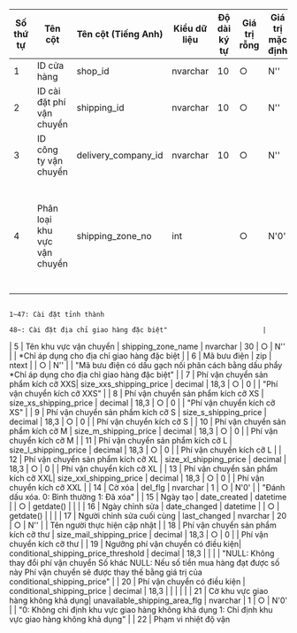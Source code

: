 | Số thứ tự | Tên cột                             | Tên cột (Tiếng Anh)            | Kiểu dữ liệu | Độ dài ký tự | Giá trị rỗng | Giá trị mặc định | Duy nhất | Giải thích                                                    |
|-----------|-------------------------------------|--------------------------------|--------------|---------------|--------------|------------------|----------|---------------------------------------------------------------|
| 1         | ID cửa hàng                         | shop_id                        | nvarchar     | 10            | ○            | N''              |          |                                                               |
| 2         | ID cài đặt phí vận chuyển          | shipping_id                    | nvarchar     | 10            | ○            | N''              |          |                                                               |
| 3         | ID công ty vận chuyển              | delivery_company_id            | nvarchar     | 10            | ○            | N''              |          |                                                               |
| 4         | Phân loại khu vực vận chuyển      | shipping_zone_no               | int          |               | ○            | N'0'             |          | "0: Phân loại cơ bản (không xem xét thông tin khu vực)
                                                                                                                      1~47: Cài đặt tỉnh thành
                                                                                                                      48~: Cài đặt địa chỉ giao hàng đặc biệt"                        |
| 5         | Tên khu vực vận chuyển            | shipping_zone_name             | nvarchar     | 30            | ○            | N''              |          | *Chỉ áp dụng cho địa chỉ giao hàng đặc biệt                     |
| 6         | Mã bưu điện                       | zip                            | ntext        |               | ○            | N''              |          | "Mã bưu điện có dấu gạch nối phân cách bằng dấu phẩy
                                                                                                                      *Chỉ áp dụng cho địa chỉ giao hàng đặc biệt"                    |
| 7         | Phí vận chuyển sản phẩm kích cỡ XXS| size_xxs_shipping_price       | decimal      | 18,3          | ○            | 0                |          | "Phí vận chuyển kích cỡ XXS"                                  |
| 8         | Phí vận chuyển sản phẩm kích cỡ XS | size_xs_shipping_price        | decimal      | 18,3          | ○            | 0                |          | "Phí vận chuyển kích cỡ XS"                                   |
| 9         | Phí vận chuyển sản phẩm kích cỡ S  | size_s_shipping_price         | decimal      | 18,3          | ○            | 0                |          | Phí vận chuyển kích cỡ S                                      |
| 10        | Phí vận chuyển sản phẩm kích cỡ M  | size_m_shipping_price         | decimal      | 18,3          | ○            | 0                |          | Phí vận chuyển kích cỡ M                                      |
| 11        | Phí vận chuyển sản phẩm kích cỡ L  | size_l_shipping_price         | decimal      | 18,3          | ○            | 0                |          | Phí vận chuyển kích cỡ L                                      |
| 12        | Phí vận chuyển sản phẩm kích cỡ XL | size_xl_shipping_price        | decimal      | 18,3          | ○            | 0                |          | Phí vận chuyển kích cỡ XL                                     |
| 13        | Phí vận chuyển sản phẩm kích cỡ XXL| size_xxl_shipping_price       | decimal      | 18,3          | ○            | 0                |          | Phí vận chuyển kích cỡ XXL                                    |
| 14        | Cờ xóa                             | del_flg                        | nvarchar     | 1             | ○            | N'0'             |          | "Đánh dấu xóa.
                                                                                                                      0: Bình thường
                                                                                                                      1: Đã xóa"                                                     |
| 15        | Ngày tạo                           | date_created                   | datetime     |               | ○            | getdate()        |          |                                                               |
| 16        | Ngày chỉnh sửa                     | date_changed                   | datetime     |               | ○            | getdate()        |          |                                                               |
| 17        | Người chỉnh sửa cuối cùng         | last_changed                   | nvarchar     | 20            | ○            | N''              |          | Tên người thực hiện cập nhật                                  |
| 18        | Phí vận chuyển sản phẩm kích cỡ thư | size_mail_shipping_price      | decimal      | 18,3          | ○            | 0                |          | Phí vận chuyển kích cỡ thư                                    |
| 19        | Ngưỡng phí vận chuyển có điều kiện| conditional_shipping_price_threshold | decimal | 18,3          |               |                  |          | "NULL: Không thay đổi phí vận chuyển
                                                                                                                      Số khác NULL: Nếu số tiền mua hàng đạt được số này
                                                                                                                      Phí vận chuyển sẽ được thay thế bằng giá trị của conditional_shipping_price" |
| 20        | Phí vận chuyển có điều kiện        | conditional_shipping_price    | decimal      | 18,3          |               |                  |          |                                                               |
| 21        | Cờ khu vực giao hàng không khả dụng| unavailable_shipping_area_flg | nvarchar     | 1             | ○            | N'0'             |          | "0: Không chỉ định khu vực giao hàng không khả dụng
                                                                                                                      1: Chỉ định khu vực giao hàng không khả dụng"                   |
| 22        | Phạm vi nhiệt độ vận
